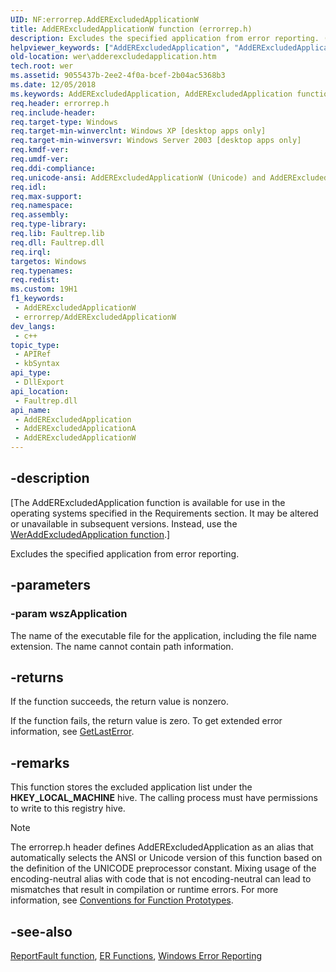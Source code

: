 ```yaml
---
UID: NF:errorrep.AddERExcludedApplicationW
title: AddERExcludedApplicationW function (errorrep.h)
description: Excludes the specified application from error reporting. (Unicode)
helpviewer_keywords: ["AddERExcludedApplication", "AddERExcludedApplication function [Windows Error Reporting]", "AddERExcludedApplicationW", "_win32_adderexcludedapplication", "base.adderexcludedapplication", "errorrep/AddERExcludedApplication", "errorrep/AddERExcludedApplicationW", "wer.adderexcludedapplication"]
old-location: wer\adderexcludedapplication.htm
tech.root: wer
ms.assetid: 9055437b-2ee2-4f0a-bcef-2b04ac5368b3
ms.date: 12/05/2018
ms.keywords: AddERExcludedApplication, AddERExcludedApplication function [Windows Error Reporting], AddERExcludedApplicationA, AddERExcludedApplicationW, _win32_adderexcludedapplication, base.adderexcludedapplication, errorrep/AddERExcludedApplication, errorrep/AddERExcludedApplicationA, errorrep/AddERExcludedApplicationW, wer.adderexcludedapplication
req.header: errorrep.h
req.include-header: 
req.target-type: Windows
req.target-min-winverclnt: Windows XP [desktop apps only]
req.target-min-winversvr: Windows Server 2003 [desktop apps only]
req.kmdf-ver: 
req.umdf-ver: 
req.ddi-compliance: 
req.unicode-ansi: AddERExcludedApplicationW (Unicode) and AddERExcludedApplicationA (ANSI)
req.idl: 
req.max-support: 
req.namespace: 
req.assembly: 
req.type-library: 
req.lib: Faultrep.lib
req.dll: Faultrep.dll
req.irql: 
targetos: Windows
req.typenames: 
req.redist: 
ms.custom: 19H1
f1_keywords:
 - AddERExcludedApplicationW
 - errorrep/AddERExcludedApplicationW
dev_langs:
 - c++
topic_type:
 - APIRef
 - kbSyntax
api_type:
 - DllExport
api_location:
 - Faultrep.dll
api_name:
 - AddERExcludedApplication
 - AddERExcludedApplicationA
 - AddERExcludedApplicationW
---
```


## -description

[The AddERExcludedApplication function is available for use in the operating systems specified in the Requirements section. It may be altered or unavailable in subsequent versions. Instead, use the [WerAddExcludedApplication function](../werapi/nf-werapi-weraddexcludedapplication.md).]

Excludes the specified application from error reporting.

## -parameters

### -param wszApplication

The name of the executable file for the application, including the file name extension. The name cannot contain path information.

## -returns

If the function succeeds, the return value is nonzero.

If the function fails, the return value is zero. To get extended error information, see <a href="/windows/desktop/api/errhandlingapi/nf-errhandlingapi-getlasterror">GetLastError</a>.

## -remarks

This function stores the excluded application list under the **HKEY_LOCAL_MACHINE** hive. The calling process must have permissions to write to this registry hive.

> [!NOTE]
> The errorrep.h header defines AddERExcludedApplication as an alias that automatically selects the ANSI or Unicode version of this function based on the definition of the UNICODE preprocessor constant. Mixing usage of the encoding-neutral alias with code that is not encoding-neutral can lead to mismatches that result in compilation or runtime errors. For more information, see [Conventions for Function Prototypes](/windows/win32/intl/conventions-for-function-prototypes).

## -see-also

[ReportFault function](nf-errorrep-reportfault.md), [ER Functions](/windows/desktop/wer/wer-functions), [Windows Error Reporting](/windows/desktop/wer/windows-error-reporting)

